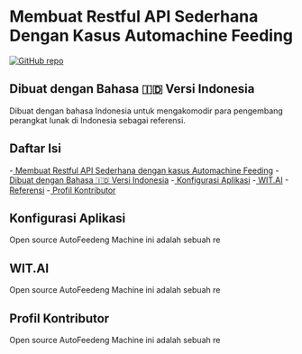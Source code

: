 <!-- # Simple Restful API Automachine Feeding Node JS Express WIT.AI -->
# Membuat Restful API Sederhana Dengan Kasus Automachine Feeding
[![GitHub repo](https://img.shields.io/badge/Repo-GitHub-yellow.svg)](https://github.com/selaluimbang/restfulapi-node-witai-autofeeding)

## Dibuat dengan Bahasa 🇮🇩 Versi Indonesia

Dibuat dengan bahasa Indonesia untuk mengakomodir para pengembang perangkat lunak di Indonesia sebagai referensi.

## Daftar Isi
-[ Membuat Restful API Sederhana dengan kasus Automachine Feeding](#membuat-restful-aPI-sederhana-dengan-kasus-automachine-feeding)
-[ Dibuat dengan Bahasa 🇮🇩 Versi Indonesia](#dibuat-dengan-bahasa-id-versi-indonesia)
-[ Konfigurasi Aplikasi](#konfigurasi-aplikasi)
-[ WIT.AI](#wit-ai)
-[ Referensi](#referensi)
-[ Profil Kontributor](#profil-kontributor)

## Konfigurasi Aplikasi
Open source AutoFeedeng Machine ini adalah sebuah re

## WIT.AI
Open source AutoFeedeng Machine ini adalah sebuah re

## Profil Kontributor
Open source AutoFeedeng Machine ini adalah sebuah re
